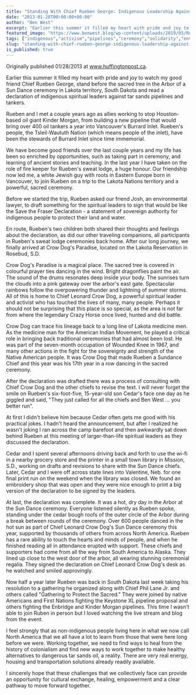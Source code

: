 ```yaml
---
title: "Standing With Chief Rueben George: Indigenous Leadership Against Tar Sands"
date: "2013-01-28T00:00:00+00:00"
author: "Ben West"
excerpt: "Earlier this summer it filled my heart with pride and joy to watch my good friend Chief Rueben George, stand before the sacred tree in the Arbor of a Sun Dance ceremony in Lakota territory, South Dakota and read a declaration of indigenous spiritual leaders against tar sands pipelines and tankers."
featured_image: "https://www.benwest.blog/wp-content/uploads/2019/05/Rueben-George-1024x1024.png"
tags: ["indigenous","activism","pipelines","ceremony","solidarity","environment"]
slug: "standing-with-chief-rueben-george-indigenous-leadership-against-tar-sands"
is_published: true
---
```


Originally published 01/28/2013 at www.huffingtonpost.ca.

Earlier this summer it filled my heart with pride and joy to watch my good friend Chief Rueben George, stand before the sacred tree in the Arbor of a Sun Dance ceremony in Lakota territory, South Dakota and read a declaration of indigenous spiritual leaders against tar sands pipelines and tankers.

Rueben and I met a couple years ago as allies working to stop Houston-based oil giant Kinder Morgan, from building a new pipeline that would bring over 400 oil tankers a year into Vancouver's Burrard Inlet. Rueben's people, the Tsleil-Waututh Nation (which means people of the inlet), have been the stewards of Burrard Inlet since time immemorial.

We have become good friends over the last couple years and my life has been so enriched by opportunities, such as taking part in ceremony, and learning of ancient stories and teaching. In the last year I have taken on the role of fire keeper for Rueben's sweat lodge, a huge honour. Our friendship now led me, a white Jewish guy with roots in Eastern Europe born in Vancouver, to join Rueben on a trip to the Lakota Nations territory and a powerful, sacred ceremony.

Before we started the trip, Rueben asked our friend Josh, an environmental lawyer, to draft something for the spiritual leaders to sign that would be like the Save the Fraser Declaration - a statement of sovereign authority for indigenous people to protect their land and water.

En route, Rueben's two children both shared their thoughts and feelings about the declaration, as did our other traveling companions, all participants in Rueben's sweat lodge ceremonies back home. After our long journey, we finally arrived at Crow Dog's Paradise, located on the Lakota Reservation in Rosebud, S.D.

Crow Dog's Paradise is a magical place. The sacred tree is covered in colourful prayer ties dancing in the wind. Bright dragonflies paint the air. The sound of the drums resonates deep inside your body. The sunrises turn the clouds into a pink gateway over the arbor's east gate. Spectacular rainbows follow the overpowering thunder and lightning of summer storms. All of this is home to Chief Leonard Crow Dog, a powerful spiritual leader and activist who has touched the lives of many, many people. Perhaps it should not be surprising that this place is so special, as the area is not far from where the legendary Crazy Horse once lived, hunted and did battle.

Crow Dog can trace his lineage back to a long line of Lakota medicine men. As the medicine man for the American Indian Movement, he played a critical role in bringing back traditional ceremonies that had almost been lost. He was part of the seven-month occupation of Wounded Knee in 1967, and many other actions in the fight for the sovereignty and strength of the Native American people. It was Crow Dog that made Rueben a Sundance Chief and this year was his 17th year in a row dancing in the sacred ceremony.

After the declaration was drafted there was a process of consulting with Chief Crow Dog and the other chiefs to revise the text. I will never forget the smile on Rueben's six-foot-five, 15-year-old son Cedar's face one day as he giggled and said, "They just called for all the chiefs and Ben West … you better run".

At first I didn't believe him because Cedar often gets me good with his practical jokes. I hadn't heard the announcement, but after I realized he wasn't joking I ran across the camp barefoot and then awkwardly sat down behind Rueben at this meeting of larger-than-life spiritual leaders as they discussed the declaration.

Cedar and I spent several afternoons driving back and forth to use the wi-fi in a nearby grocery store and the printer in a small town library in Mission, S.D., working on drafts and revisions to share with the Sun Dance chiefs. Later, Cedar and I were off across state lines into Valentine, Neb. for one final print run on the weekend when the library was closed. We found an embroidery shop that was open and they were nice enough to print a big version of the declaration to be signed by the leaders.

At last, the declaration was complete. It was a hot, dry day in the Arbor at the Sun Dance ceremony. Everyone listened silently as Rueben spoke, standing under the cedar bough roofs of the outer circle of the Arbor during a break between rounds of the ceremony. Over 600 people danced in the hot sun as part of Chief Leonard Crow Dog's Sun Dance ceremony this year, supported by thousands of others from across North America. Rueben has a rare ability to touch the hearts and minds of people, and when he finished reading all in attendance erupted with support. These chiefs and supporters had come from all the way from South America to Alaska. They lined up close to the west door of the arbor, all wearing stunning ceremonial regalia. They signed the declaration on Chief Leonard Crow Dog's desk as he watched and smiled approvingly.

Now half a year later Rueben was back in South Dakota last week taking his resolution to a gathering he organized along with Chief Phil Lane Jr. and others called "Gathering to Protect the Sacred." They were joined by native Americans and First Nations fighting the Keystone XL pipeline proposal and others fighting the Enbridge and Kinder Morgan pipelines. This time I wasn't able to join Ruben in person but I loved watching the live stream and blog from the event.

I feel strongly that as non-indigenous people living here in what we now call North America that we all have a lot to learn from those that were here long before we were. Working together, we need to find ways to heal from the history of colonialism and find new ways to work together to make healthy alternatives to dangerous tar sands oil, a reality. There are very real energy, housing and transportation solutions already readily available.

I sincerely hope that these challenges that we collectively face can provide an opportunity for cultural exchange, healing, empowerment and a clear pathway to move forward together.